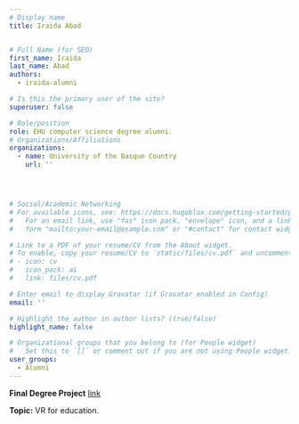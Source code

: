 ```yaml
---
# Display name
title: Iraida Abad 


# Full Name (for SEO)
first_name: Iraida 
last_name: Abad
authors:
  - iraida-alumni

# Is this the primary user of the site?
superuser: false

# Role/position
role: EHU computer science degree alumni. 
# Organizations/Affiliations
organizations:
  - name: University of the Basque Country
    url: ''




# Social/Academic Networking
# For available icons, see: https://docs.hugoblox.com/getting-started/page-builder/#icons
#   For an email link, use "fas" icon pack, "envelope" icon, and a link in the
#   form "mailto:your-email@example.com" or "#contact" for contact widget.

# Link to a PDF of your resume/CV from the About widget.
# To enable, copy your resume/CV to `static/files/cv.pdf` and uncomment the lines below.
# - icon: cv
#   icon_pack: ai
#   link: files/cv.pdf

# Enter email to display Gravatar (if Gravatar enabled in Config)
email: ''

# Highlight the author in author lists? (true/false)
highlight_name: false

# Organizational groups that you belong to (for People widget)
#   Set this to `[]` or comment out if you are not using People widget.
user_groups:
  - Alumni
---
```

**Final Degree Project** [link](https://dif3dgela.github.io/projects/25-09-01-iraida/)

**Topic:** VR for education. 

